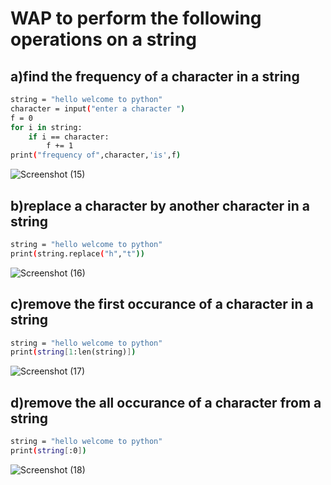 # WAP to perform the following operations on a string
## a)find the frequency of a character in a string
```bash
string = "hello welcome to python"
character = input("enter a character ")
f = 0
for i in string:
    if i == character:
        f += 1
print("frequency of",character,'is',f)
```
![Screenshot (15)](https://github.com/user-attachments/assets/a20283bf-6d3a-4e0c-940a-84700fd2f560)

## b)replace a character by another character in a string 
```bash
string = "hello welcome to python"
print(string.replace("h","t"))
```
![Screenshot (16)](https://github.com/user-attachments/assets/b5c04616-6540-4242-be6f-0c59454db425)

## c)remove the first occurance of a character in a string
```bash
string = "hello welcome to python"
print(string[1:len(string)])
```
![Screenshot (17)](https://github.com/user-attachments/assets/8995a27c-d169-43b2-93d9-a46d9717f4f0)

## d)remove the all occurance of a character from a string
```bash
string = "hello welcome to python"
print(string[:0])
```
![Screenshot (18)](https://github.com/user-attachments/assets/7c78ee81-10ea-4503-b23a-4505b6c1860e)
